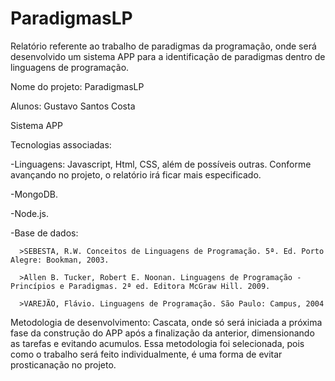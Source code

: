 # ParadigmasLP

Relatório referente ao trabalho de paradigmas da programação, onde será desenvolvido um sistema APP para a identificação de paradigmas dentro de linguagens de programação.

Nome do projeto: ParadigmasLP

Alunos: Gustavo Santos Costa

Sistema APP

Tecnologias associadas:

-Linguagens: Javascript, Html, CSS, além de possíveis outras. Conforme avançando no projeto, o relatório irá ficar mais especificado.

-MongoDB.

-Node.js.

-Base de dados: 

      >SEBESTA, R.W. Conceitos de Linguagens de Programação. 5ª. Ed. Porto Alegre: Bookman, 2003.

      >Allen B. Tucker, Robert E. Noonan. Linguagens de Programação - Princípios e Paradigmas. 2ª ed. Editora McGraw Hill. 2009.

      >VAREJÃO, Flávio. Linguagens de Programação. São Paulo: Campus, 2004

Metodologia de desenvolvimento: Cascata, onde só será iniciada a próxima fase da construção do APP após a finalização da anterior, dimensionando as tarefas e evitando acumulos. 
Essa metodologia foi selecionada, pois como o trabalho será feito individualmente, é uma forma de evitar prosticanação no projeto. 
                
